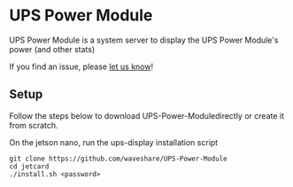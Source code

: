 # UPS Power Module

UPS Power Module is a system server to display the UPS Power Module's power (and other stats)

If you find an issue, please [let us know](../..//issues)!

## Setup

Follow the steps below to download UPS-Power-Moduledirectly or create it from scratch.

On the jetson nano, run the ups-display installation script

    git clone https://github.com/waveshare/UPS-Power-Module
    cd jetcard
    ./install.sh <password>

